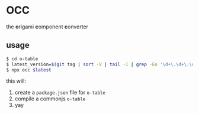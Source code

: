 # OCC
the **o**rigami **c**omponent **c**onverter

## usage

```sh
$ cd o-table
$ latest_version=$(git tag | sort -V | tail -1 | grep -Eo '\d+\.\d+\.\d+')
$ npx occ $latest
```

this will:

1. create a `package.json` file for `o-table`
2. compile a commonjs `o-table`
3. yay
